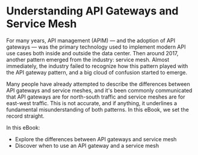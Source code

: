 # Understanding API Gateways and Service Mesh

For many years, API management (APIM) — and the adoption of API gateways — was the primary technology used to implement modern API use cases both inside and outside the data center. Then around 2017, another pattern emerged from the industry: service mesh. Almost immediately, the industry failed to recognize how this pattern played with the API gateway pattern, and a big cloud of confusion started to emerge.

Many people have already attempted to describe the differences between API gateways and service meshes, and it's been commonly communicated that API gateways are for north-south traffic and service meshes are for east-west traffic. This is not accurate, and if anything, it underlines a fundamental misunderstanding of both patterns. In this eBook, we set the record straight.

In this eBook:

* Explore the differences between API gateways and service mesh
* Discover when to use an API gateway and a service mesh
